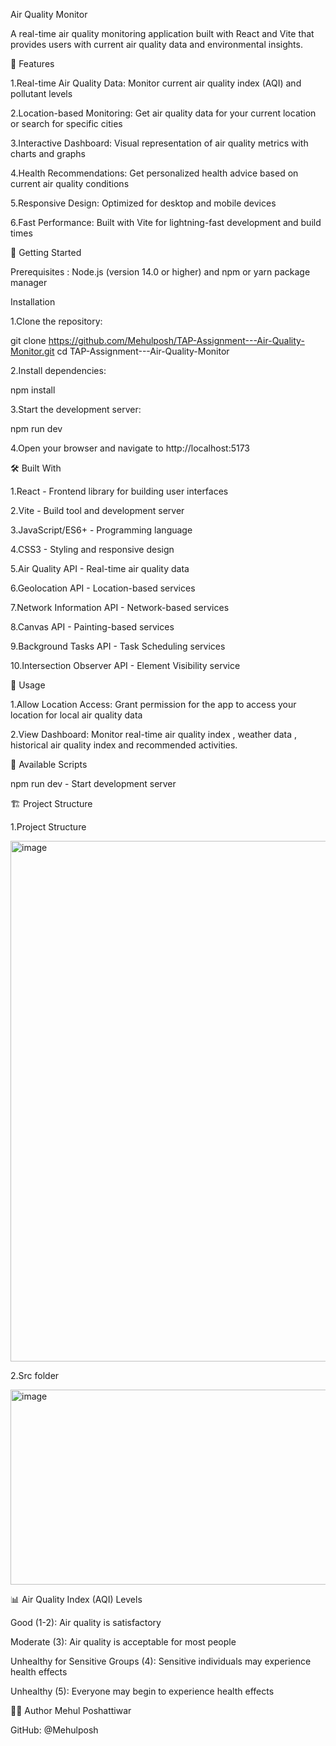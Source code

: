 Air Quality Monitor

A real-time air quality monitoring application built with React and Vite that provides users with current air quality data and environmental insights.

🌟 Features

1.Real-time Air Quality Data: Monitor current air quality index (AQI) and pollutant levels

2.Location-based Monitoring: Get air quality data for your current location or search for specific cities

3.Interactive Dashboard: Visual representation of air quality metrics with charts and graphs

4.Health Recommendations: Get personalized health advice based on current air quality conditions

5.Responsive Design: Optimized for desktop and mobile devices

6.Fast Performance: Built with Vite for lightning-fast development and build times

🚀 Getting Started

Prerequisites : Node.js (version 14.0 or higher)  and  npm or yarn package manager

Installation

1.Clone the repository:

git clone https://github.com/Mehulposh/TAP-Assignment---Air-Quality-Monitor.git
cd TAP-Assignment---Air-Quality-Monitor

2.Install dependencies:

npm install

3.Start the development server:

npm run dev

4.Open your browser and navigate to http://localhost:5173

🛠️ Built With

1.React - Frontend library for building user interfaces

2.Vite - Build tool and development server

3.JavaScript/ES6+ - Programming language

4.CSS3 - Styling and responsive design

5.Air Quality API - Real-time air quality data

6.Geolocation API - Location-based services

7.Network Information API - Network-based services

8.Canvas API - Painting-based services

9.Background Tasks API - Task Scheduling services

10.Intersection Observer API - Element Visibility service

📱 Usage

1.Allow Location Access: Grant permission for the app to access your location for local air quality data

2.View Dashboard: Monitor real-time air quality index , weather data , historical air quality index and recommended activities.

🔧 Available Scripts

npm run dev - Start development server


🏗️ Project Structure

1.Project Structure

<img width="530" height="833" alt="image" src="https://github.com/user-attachments/assets/ca3b5c69-145d-4ea6-9192-186f89e25c8a" />


2.Src folder

<img width="517" height="312" alt="image" src="https://github.com/user-attachments/assets/8d4b36d5-a3e6-4dc4-9c2e-b538af52cd3f" />

📊 Air Quality Index (AQI) Levels

Good (1-2): Air quality is satisfactory

Moderate (3): Air quality is acceptable for most people

Unhealthy for Sensitive Groups (4): Sensitive individuals may experience health effects

Unhealthy (5): Everyone may begin to experience health effects


👨‍💻 Author
Mehul Poshattiwar

GitHub: @Mehulposh
